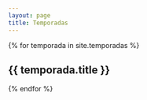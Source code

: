```yaml
---
layout: page
title: Temporadas
---
```


{% for temporada in site.temporadas %}
  <h2>{{ temporada.title }}</h2>
{% endfor %}